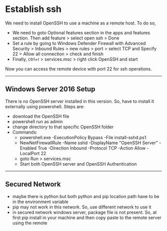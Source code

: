 # Establish ssh
We need to install OpenSSH to use a machine as a remote host. To do so, 
- We need to goto Optional features section in the apps and features section. Then add feature > select open ssh > Done
- Set a rule by going to Windows Defender Firewall with Advanced Security > Inbound Rules > new rules > port > select TCP and Specify 22 > Allow all connection > check and finish
- Finally, ctrl+r > services.msc > right click OpenSSH and start

Now you can access the remote device with port 22 for ssh operations.

---

## Windows Server 2016 Setup
There is no OpenSSH server installed in this version. So, have to install it externally using powershell. Steps are:
- download the OpenSSH file
- powershell run as admin
- change directory to that specific OpenSSH folder
- Commands:
    - powershell.exe -ExecutionPolicy Bypass -File install-sshd.ps1
    - NewNetFirewallRule -Name sshd -DisplayName "OpenSSH Server" -Enabled True -Direction Inbound -Protocol TCP -Action Allow -LocalPort 22
    - goto Run > services.msc 
    - Start both OpenSSH server and OpenSSH Authentication

---

## Secured Network
- maybe there is python but both python and pip location path have to be in the environment variable
- pip may not work in this network. So, use different network to use it
- in secured network windows server, package file is not present. So, at first pip install in your machine and then copy paste to the remote server using the remote 